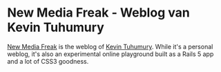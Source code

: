 # New Media Freak - Weblog van Kevin Tuhumury
 [New Media Freak](http://www.newmediafreak.nl) is the weblog of [Kevin Tuhumury](http://www.kevintuhumury.nl). While it's a personal weblog, it's also an experimental online playground built as a Rails 5 app and a lot of CSS3 goodness.
